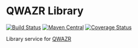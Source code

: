 QWAZR Library
================

[![Build Status](https://travis-ci.org/qwazr/library.svg?branch=master)](https://travis-ci.org/qwazr/library)
[![Maven Central](https://maven-badges.herokuapp.com/maven-central/com.qwazr/qwazr-library/badge.svg)](https://maven-badges.herokuapp.com/maven-central/com.qwazr/qwazr-library)
[![Coverage Status](https://coveralls.io/repos/github/qwazr/library/badge.svg?branch=master)](https://coveralls.io/github/qwazr/library?branch=master)

Library service for [QWAZR](https://www.qwazr.com/library)


